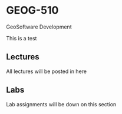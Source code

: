 # GEOG-510
GeoSoftware Development

This is a test

## Lectures

All lectures will be posted in here

## Labs

Lab assignments will be down on this section